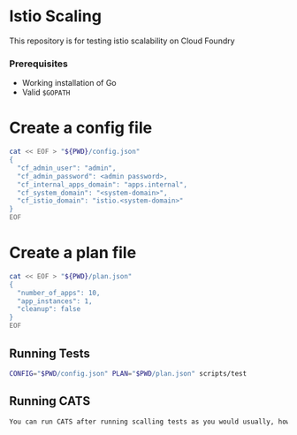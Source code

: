 # Istio Scaling
This repository is for testing istio scalability on Cloud Foundry 

### Prerequisites
- Working installation of Go
- Valid `$GOPATH`

# Create a config file
```sh
cat << EOF > "${PWD}/config.json"
{
  "cf_admin_user": "admin",
  "cf_admin_password": <admin password>,
  "cf_internal_apps_domain": "apps.internal",
  "cf_system_domain": "<system-domain>",
  "cf_istio_domain": "istio.<system-domain>"
}
EOF
```

# Create a plan file
```sh
cat << EOF > "${PWD}/plan.json"
{
  "number_of_apps": 10,
  "app_instances": 1,
  "cleanup": false
}
EOF
```

## Running Tests
```sh
CONFIG="$PWD/config.json" PLAN="$PWD/plan.json" scripts/test
```
## Running CATS
```sh
You can run CATS after running scalling tests as you would usually, however be sure to the set the flag cleanup in the plan file to false and manually delete your org.
```
